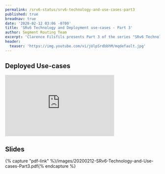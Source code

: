 ```yaml
---
permalink: /srv6-status/srv6-technology-and-use-cases-part3
published: true
breadnav: true
date: '2020-02-12 03:06 -0700'
title: 'SRv6 Technology and Deployment use-cases - Part 3'
author: Segment Routing Team
excerpt: 'Clarence Filsfils presents Part 3 of the series "SRv6 Technology and Deployment use-cases": Deployed use-cases'
header:
  teaser: 'https://img.youtube.com/vi/jUlpSrdbbhM/mqdefault.jpg'
---
```


## Deployed Use-cases
<iframe width="355" height="200" src="https://www.youtube.com/embed/jUlpSrdbbhM" frameborder="0" allowfullscreen></iframe>

## Slides

{% capture "pdf-link" %}/images/20200212-SRv6-Technology-and-Use-cases-Part3.pdf{% endcapture %}
<script src="{{ '/assets/js/pdfobject.min.js' | relative_url }}"></script>
<div class="fitvidsignore" id="pdf"></div>
<script>PDFObject.embed(" {{ pdf-link }} ", "#pdf", {height: "21.5em", width: "31.3em"});</script>
